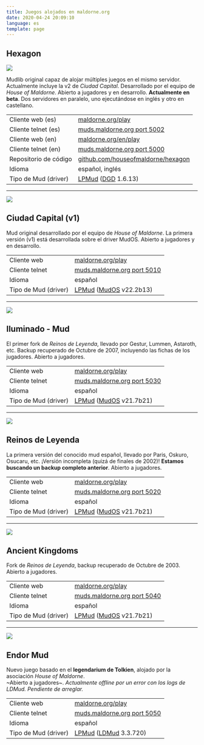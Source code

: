 ```yaml
---
title: Juegos alojados en maldorne.org
date: 2020-04-24 20:09:10
language: es
template: page
---
```


## Hexagon

![](/images/hexagon_logo.png)

Mudlib original capaz de alojar múltiples juegos en el mismo servidor. Actualmente incluye la v2 de *Ciudad Capital*. Desarrollado por el equipo de _House of Maldorne_. Abierto a jugadores y en desarrollo. **Actualmente en beta**. Dos servidores en paralelo, uno ejecutándose en inglés y otro en castellano.

|   |   |
| - | - |
| Cliente web (es)      | [maldorne.org/play](https://maldorne.org/play?port=5002) |
| Cliente telnet (es)   | [muds.maldorne.org port 5002](telnet://muds.maldorne.org:5002) |
| Cliente web (en)      | [maldorne.org/en/play](https://maldorne.org/en/play?port=5000) |
| Cliente telnet (en)   | [muds.maldorne.org port 5000](telnet://muds.maldorne.org:5000) |
| Repositorio de código | [github.com/houseofmaldorne/hexagon](https://github.com/houseofmaldorne/hexagon) |
| Idioma                | español, inglés |
| Tipo de Mud (driver)  | [LPMud](https://en.wikipedia.org/wiki/LPMud) ([DGD](https://en.wikipedia.org/wiki/Dworkin%27s_Game_Driver) 1.6.13) |

---

![](/images/ciudadcapital_logo.png)

## Ciudad Capital (v1)

Mud original desarrollado por el equipo de _House of Maldorne_. La primera versión (v1) está desarrollada sobre el driver MudOS. Abierto a jugadores y en desarrollo.  

|   |   |
| - | - |
| Cliente web           | [maldorne.org/play](https://maldorne.org/play?port=5010) |
| Cliente telnet        | [muds.maldorne.org port 5010](telnet://muds.maldorne.org:5010) |
| Idioma                | español |
| Tipo de Mud (driver)  | [LPMud](https://en.wikipedia.org/wiki/LPMud) ([MudOS](https://en.wikipedia.org/wiki/MudOS) v22.2b13) |

---

![](/images/iluminado_logo.png)

## Iluminado - Mud

El primer fork de _Reinos de Leyenda_, llevado por Gestur, Lummen, Astaroth, etc. Backup recuperado de Octubre de 2007, incluyendo las fichas de los jugadores. Abierto a jugadores.  

|   |   |
| - | - |
| Cliente web           | [maldorne.org/play](https://maldorne.org/play?port=5030) |
| Cliente telnet        | [muds.maldorne.org port 5030](telnet://muds.maldorne.org:5030) |
| Idioma                | español |
| Tipo de Mud (driver)  | [LPMud](https://en.wikipedia.org/wiki/LPMud) ([MudOS](https://en.wikipedia.org/wiki/MudOS) v21.7b21) |

---

![](/images/rl_logo.png)

## Reinos de Leyenda

La primera versión del conocido mud español, llevado por Paris, Oskuro, Osucaru, etc. ¡Versión incompleta (quizá de finales de 2002)! **Estamos buscando un backup completo anterior**. Abierto a jugadores.  

|   |   |
| - | - |
| Cliente web           | [maldorne.org/play](https://maldorne.org/play?port=5020) |
| Cliente telnet        | [muds.maldorne.org port 5020](telnet://muds.maldorne.org:5020) |
| Idioma                | español |
| Tipo de Mud (driver)  | [LPMud](https://en.wikipedia.org/wiki/LPMud) ([MudOS](https://en.wikipedia.org/wiki/MudOS) v21.7b21) |

---

![](/images/ak_logo.png)

## Ancient Kingdoms

Fork de _Reinos de Leyenda_, backup recuperado de Octubre de 2003. Abierto a jugadores.  

|   |   |
| - | - |
| Cliente web           | [maldorne.org/play](https://maldorne.org/play?port=5040) |
| Cliente telnet        | [muds.maldorne.org port 5040](telnet://muds.maldorne.org:5040) |
| Idioma                | español |
| Tipo de Mud (driver)  | [LPMud](https://en.wikipedia.org/wiki/LPMud) ([MudOS](https://en.wikipedia.org/wiki/MudOS) v21.7b21) |

---

![](/images/endor_logo.png)

## Endor Mud

Nuevo juego basado en el **legendarium de Tolkien**, alojado por la asociación _House of Maldorne_.  
~Abierto a jugadores~. *Actualmente offline por un error con los logs de LDMud. Pendiente de arreglar.*

|   |   |
| - | - |
| Cliente web           | [maldorne.org/play](https://maldorne.org/play?port=5050) |
| Cliente telnet        | [muds.maldorne.org port 5050](telnet://muds.maldorne.org:5050) |
| Idioma                | español |
| Tipo de Mud (driver)  | [LPMud](https://en.wikipedia.org/wiki/LPMud) ([LDMud](http://www.ldmud.eu/) 3.3.720) |
